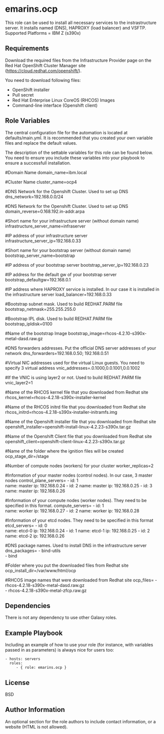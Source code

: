 emarins.ocp
=========

This role can be used to install all necessary services to the instrastructure server.  It installs named (DNS), HAPROXY (load balancer) and VSFTP.
Supported Platforms = IBM Z (s390x)

Requirements
------------

Download the required files from the Infrastructure Provider page on the Red Hat OpenShift Cluster Manager site (https://cloud.redhat.com/openshift/).

You need to download following files:

- OpenShift installer
- Pull secret
- Red Hat Enterprise Linux CoreOS (RHCOS) Images
- Command-line interface (Openshift client)

Role Variables
--------------

The central configuration file for the automation is located at defaults/main.yml. It is recommended that you created your own variable files and replace the default values.

The description of the settable variables for this role can be found below. You need to ensure you include these variables into your playbook to ensure a successfull installation.


#Domain Name
domain_name=ibm.local        

#Cluster Name
cluster_name=ocp4        

#DNS Network for the Openshift Cluster. Used to set up DNS
dns_network=192.168.0.0/24			        

#DNS Network for the Openshift Cluster. Used to set up DNS
domain_reverse=0.168.192.in-addr.arpa			

#Short name for your infrastructure server (without domain name)
infrastructure_server_name=infraserver				

#IP address of your infrastructure server
infrastructure_server_ip=192.168.0.33				

#Short name for your bootstrap server (without domain name)
bootstrap_server_name=bootstrap

#IP address of your bootstrap server
bootstrap_server_ip=192.168.0.23

#IP address for the default gw of your bootstrap server
bootstrap_defaultgw=192.168.0.1

#IP address where HAPROXY service is installed. In our case it is installed in the infrastructure server
load_balancer=192.168.0.33

#Bootstrap subnet mask.  Used to build REDHAT.PARM file
bootstrap_netmask=255.255.255.0	

#Bootstrap IPL disk.  Used to build REDHAT.PARM file
bootstrap_ipldisk=0100	

#Name of the bootstrap Image
bootstrap_image=rhcos-4.2.10-s390x-metal-dasd.raw.gz

#DNS forwarders addresses. Put the official DNS server addresses of your network
dns_forwarders=192.168.0.50; 192.168.0.51

#Virtual NIC addresses used for the virtual Linux guests. You need to specify 3 virtual address
vnic_addresses=.0.1000,0.0.1001,0.0.1002

#If the VNIC is using layer2 or not. Used to build REDHAT.PARM file
vnic_layer2=1		

#Name of the RHCOS kernel file that you downloaded from Redhat site
rhcos_kernel=rhcos-4.2.18-s390x-installer-kernel 	

#Name of the RHCOS initrd file that you downloaded from Redhat site
rhcos_initrd=rhcos-4.2.18-s390x-installer-initramfs.img	

#Name of the Openshift installer file that you downloaded from Redhat site
openshift_installer=openshift-install-linux-4.2.23-s390x.tar.gz

#Name of the Openshift Client file that you downloaded from Redhat site
openshift_client=openshift-client-linux-4.2.23-s390x.tar.gz	

#Name of the folder where the ignition files will be created
ocp_stage_dir=/stage					

#Number of compute nodes (workers) for your cluster
worker_replicas=2		

#Information of your master nodes (control nodes). In our case, 3 master nodes
control_plane_servers=
                - id: 1					
    				  name: master
    				  ip: 192.168.0.24
  				- id: 2
    				  name: master
    				  ip: 192.168.0.25
  				- id: 3
    				  name: master
    				  ip: 192.168.0.26
                      
#Information of your compute nodes (worker nodes).  They need to be specified in this format.
compute_servers=
                - id: 1					
    				  name: worker
    				  ip: 192.168.0.27
  				- id: 2
    				  name: worker
    				  ip: 192.168.0.28
                      
#Information of your etcd nodes.  They need to be specified in this format
etcd_servers=
                - id: 0  				
    				  name: etcd-0 
    				  ip: 192.168.0.24
  				- id: 1
    				  name: etcd-1
    				  ip: 192.168.0.25
  				- id: 2
    				  name: etcd-2
    				  ip: 192.168.0.26
                      
#DNS package names.  Used to install DNS in the infrastructure server
dns_packages=
          - bind-utils				
 				  - bind
                
#Folder where you put the downloaded files from Redhat site
ocp_install_dir=/var/www/html/ocp		

#RHCOS image names that were downloaded from Redhat site
ocp_files=
               - rhcos-4.2.18-s390x-metal-dasd.raw.gz	
               - rhcos-4.2.18-s390x-metal-zfcp.raw.gz


Dependencies
------------

There is not any dependency to use other Galaxy roles.

Example Playbook
----------------

Including an example of how to use your role (for instance, with variables passed in as parameters) is always nice for users too:

    - hosts: servers
      roles:
         - { role: emarins.ocp }

License
-------

BSD

Author Information
------------------

An optional section for the role authors to include contact information, or a website (HTML is not allowed).
